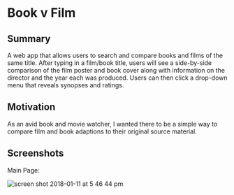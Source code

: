 # Book v Film

## Summary
A web app that allows users to search and compare books and films of the same title. After typing in a film/book title, users will see a side-by-side comparison of the film poster and book cover along with information on the director and the year each was produced. Users can then click a drop-down menu that reveals synopses and ratings.

## Motivation
As an avid book and movie watcher, I wanted there to be a simple way to compare film and book adaptions to their original source material.

## Screenshots
Main Page:

![screen shot 2018-01-11 at 5 46 44 pm](https://user-images.githubusercontent.com/32852757/34858240-ff93570e-f703-11e7-88b9-061356c69c03.png)
